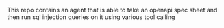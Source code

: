 This repo contains an agent that is able to take an openapi spec sheet and then run sql injection queries on it using various tool calling

